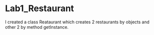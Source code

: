 # Lab1_Restaurant
I created a class Reataurant which creates 2 restaurants by objects and other 2 by method getInstance.
